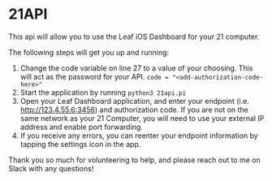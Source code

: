 # 21API

This api will allow you to use the Leaf iOS Dashboard for your 21 computer.

The following steps will get you up and running:

1. Change the code variable on line 27 to a value of your choosing. This will act as the password for your API. `code = "<add-authorization-code-here>"`
2. Start the application by running `python3 21api.pi`
3. Open your Leaf Dashboard application, and enter your endpoint (i.e. http://123.4.55.6:3456) and authorization code. If you are not on the same network as your 21 Computer, you will need to use your external IP address and enable port forwarding.
4. If you receive any errors, you can reenter your endpoint information by tapping the settings icon in the app.

Thank you so much for volunteering to help, and please reach out to me on Slack with any questions!
